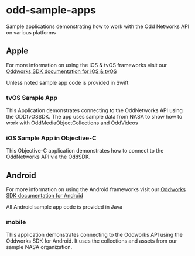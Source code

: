 # odd-sample-apps

Sample applications demonstrating how to work with the Odd Networks API on various platforms

## Apple

For more information on using the iOS & tvOS frameworks visit our [Oddworks SDK documentation for iOS & tvOS](http://apple.guide.oddnetworks.com)

Unless noted sample app code is provided in Swift

### tvOS Sample App

This Application demonstrates connecting to the OddNetworks API using the ODDtvOSSDK. The app uses sample data from NASA to show how to work with OddMediaObjectCollections and OddVideos
  
### iOS Sample App in Objective-C

This Objective-C application demonstrates how to connect to the OddNetworks API via the OddSDK.

## Android

For more information on using the Android frameworks visit our [Oddworks SDK documentation for Android](http://android.guide.oddnetworks.com)


All Android sample app code is provided in Java

### mobile

This application demonstrates connecting to the Oddworks API using the Oddworks SDK for Android. It uses the collections and assets from our sample NASA organization.
